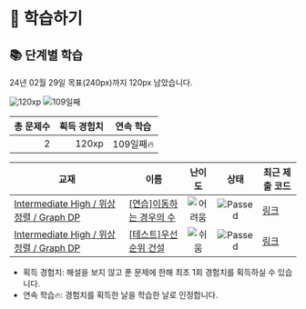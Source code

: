 # 📖 학습하기

## 📚 단계별 학습
24년 02월 29일 목표(240px)까지 120px 남았습니다.

![120xp](https://img.shields.io/badge/EXP-120xp-%235cb85c.svg?for-the-badge)
![109일째](https://img.shields.io/badge/연속학습-109일째-%23E34F26.svg?for-the-badge)

|총 문제수|획득 경험치|연속 학습|
|---:|---:|---|
2|120xp|109일째🔥|

|교재|이름|난이도|상태|최근 제출 코드|
|---|---|:---:|:---:|---|
|[Intermediate High / 위상정렬 / Graph DP](https://www.codetree.ai/missions?missionId=9)|[[연습]이동하는 경우의 수](https://www.codetree.ai/missions/9/problems/number-of-moving-cases)|![어려움][hard]|![Passed][passed]|[링크](https://github.com/Rynf0rce/codetree-TILs/blob/main/240229/%EC%9D%B4%EB%8F%99%ED%95%98%EB%8A%94%20%EA%B2%BD%EC%9A%B0%EC%9D%98%20%EC%88%98/number-of-moving-cases.java)|
|[Intermediate High / 위상정렬 / Graph DP](https://www.codetree.ai/missions?missionId=9)|[[테스트]우선순위 건설](https://www.codetree.ai/missions/9/problems/priority-construction)|![쉬움][easy]|![Passed][passed]|[링크](https://github.com/Rynf0rce/codetree-TILs/blob/main/240229/%EC%9A%B0%EC%84%A0%EC%88%9C%EC%9C%84%20%EA%B1%B4%EC%84%A4/priority-construction.java)|


* 획득 경험치: 해설을 보지 않고 푼 문제에 한해 최초 1회 경험치를 획득하실 수 있습니다.
* 연속 학습🔥: 경험치를 획득한 날을 학습한 날로 인정합니다.










[b5]: https://img.shields.io/badge/Bronze_5-%235D3E31.svg
[b4]: https://img.shields.io/badge/Bronze_4-%235D3E31.svg
[b3]: https://img.shields.io/badge/Bronze_3-%235D3E31.svg
[b2]: https://img.shields.io/badge/Bronze_2-%235D3E31.svg
[b1]: https://img.shields.io/badge/Bronze_1-%235D3E31.svg
[s5]: https://img.shields.io/badge/Silver_5-%23394960.svg
[s4]: https://img.shields.io/badge/Silver_4-%23394960.svg
[s3]: https://img.shields.io/badge/Silver_3-%23394960.svg
[s2]: https://img.shields.io/badge/Silver_2-%23394960.svg
[s1]: https://img.shields.io/badge/Silver_1-%23394960.svg
[g5]: https://img.shields.io/badge/Gold_5-%23FFC433.svg
[g4]: https://img.shields.io/badge/Gold_4-%23FFC433.svg
[g3]: https://img.shields.io/badge/Gold_3-%23FFC433.svg
[g2]: https://img.shields.io/badge/Gold_2-%23FFC433.svg
[g1]: https://img.shields.io/badge/Gold_1-%23FFC433.svg
[p5]: https://img.shields.io/badge/Platinum_5-%2376DDD8.svg
[p4]: https://img.shields.io/badge/Platinum_4-%2376DDD8.svg
[p3]: https://img.shields.io/badge/Platinum_3-%2376DDD8.svg
[p2]: https://img.shields.io/badge/Platinum_2-%2376DDD8.svg
[p1]: https://img.shields.io/badge/Platinum_1-%2376DDD8.svg
[passed]: https://img.shields.io/badge/Passed-%23009D27.svg
[failed]: https://img.shields.io/badge/Failed-%23D24D57.svg
[easy]: https://img.shields.io/badge/쉬움-%235cb85c.svg?for-the-badge
[medium]: https://img.shields.io/badge/보통-%23FFC433.svg?for-the-badge
[hard]: https://img.shields.io/badge/어려움-%23D24D57.svg?for-the-badge
